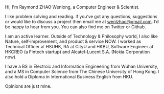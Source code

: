 Hi, I'm Raymond ZHAO Wenlong, a Computer Engineer & Scientist.

I like problem solving and reading.
If you’ve got any questions, suggestions or would like to discuss a project then email me at wenlzhao@gmail.com. I’d be happy to hear from you. You can also find me on Twitter or Github.

I am an active learner. Outside of Technology & Philosophy world, I also like Nature, self-improvement, and product & service NOW. I worked as Technical Officer at HSUHK, RA at CityU and HKBU, Software Engineer at HKCREO (a Fintech startup) and Alcatel-Lucent S.A. (Nokia Corporation now).

I have a BS in Electroic and Information Engineering from Wuhan University, and a MS in Computer Science from The Chinese University of Hong Kong. I also hold a Diploma in International Business English from HKU.

Opinions are just mine.
